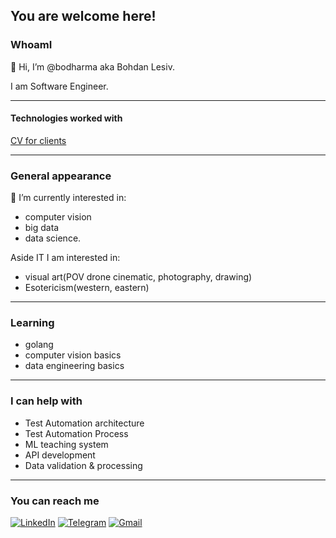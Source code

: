 ## You are welcome here!


### WhoamI
👋 Hi, I’m @bodharma aka Bohdan Lesiv.

I am Software Engineer.

---

#### Technologies worked with

[CV for clients](https://bodh.notion.site/Lesiv-Bohdan-Python-Software-Engineer-df8e19bc445b4fafa05555a36bb54d46)

---

### General appearance

👀 I’m currently interested in:
- computer vision
- big data
- data science. 

Aside IT I am interested in:
- visual art(POV drone cinematic, photography, drawing)
- Esotericism(western, eastern)

---

### Learning
- golang
- computer vision basics
- data engineering basics


---


### I can help with
- Test Automation architecture
- Test Automation Process
- ML teaching system
- API development
- Data validation & processing

---

### You can reach me
[![LinkedIn](https://img.shields.io/badge/LinkedIn-0077B5?style=for-the-badge&logo=linkedin&logoColor=white)](https://www.linkedin.com/in/bohdanlesiv/)
[![Telegram](https://img.shields.io/badge/Telegram-2CA5E0?style=for-the-badge&logo=telegram&logoColor=white)](https://t.me/bodharma)
[![Gmail](https://img.shields.io/badge/Gmail-D14836?style=for-the-badge&logo=gmail&logoColor=white)](boghdanlesiv@gmail.com)




<!---
bodharma/bodharma is a ✨ special ✨ repository because its `README.md` (this file) appears on your GitHub profile.
You can click the Preview link to take a look at your changes.
--->

